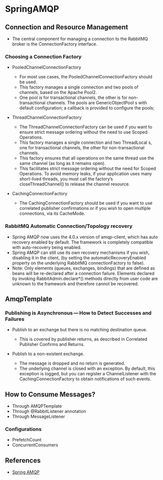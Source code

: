 # SpringAMQP

## Connection and Resource Management
* The central component for managing a connection to the RabbitMQ broker is the ConnectionFactory interface.

### Choosing a Connection Factory

* PooledChannelConnectionFactory
	* For most use cases, the PooledChannelConnectionFactory should be used. 
	* This factory manages a single connection and two pools of channels, based on the Apache Pool2. 
	* One pool is for transactional channels, the other is for non-transactional channels. The pools are GenericObjectPool s with default configuration; a callback is provided to configure the pools; 

* ThreadChannelConnectionFactory
	* The ThreadChannelConnectionFactory can be used if you want to ensure strict message ordering without the need to use Scoped Operations.
	* This factory manages a single connection and two ThreadLocal s, one for transactional channels, the other for non-transactional channels. 
	* This factory ensures that all operations on the same thread use the same channel (as long as it remains open). 
	* This facilitates strict message ordering without the need for Scoped Operations. To avoid memory leaks, if your application uses many short-lived threads, you must call the factory’s closeThreadChannel() to release the channel resource.

* CachingConnectionFactory
	* The CachingConnectionFactory should be used if you want to use correlated publisher confirmations or if you wish to open multiple connections, via its CacheMode.
 
### RabbitMQ Automatic Connection/Topology recovery
* Spring AMQP now uses the 4.0.x version of amqp-client, which has auto recovery enabled by default. The framework is completely compatible with auto-recovery being enabled.
* Spring AMQP can still use its own recovery mechanisms if you wish, disabling it in the client, (by setting the automaticRecoveryEnabled property on the underlying RabbitMQ connectionFactory to false). 
* Note: Only elements (queues, exchanges, bindings) that are defined as beans will be re-declared after a connection failure. Elements declared by invoking RabbitAdmin.declare*() methods directly from user code are unknown to the framework and therefore cannot be recovered.

## AmqpTemplate

### Publishing is Asynchronous — How to Detect Successes and Failures

* Publish to an exchange but there is no matching destination queue.
	* This is covered by publisher returns, as described in Correlated Publisher Confirms and Returns.
	
* Publish to a non-existent exchange.
	* The message is dropped and no return is generated.
	* The underlying channel is closed with an exception. By default, this exception is logged, but you can register a ChannelListener with the CachingConnectionFactory to obtain notifications of such events. 


## How to Consume Messages?
* Through AMQPTemplate
* Through @RabbitListener annotation
* Through MessageListener

 ### Configurations
* PrefetchCount 
* ConcurrentConsumers

## References
* [Spring AMQP](https://docs.spring.io/spring-amqp/docs/current/reference/html)
 
    